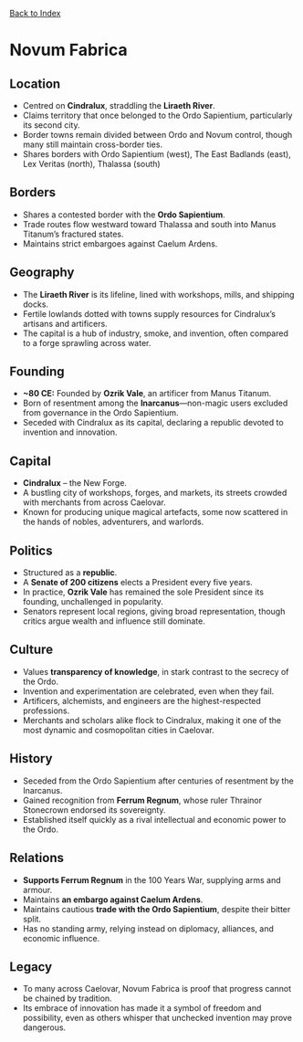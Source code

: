 [Back to Index](../../Geography.md) 
# Novum Fabrica


## Location
- Centred on **Cindralux**, straddling the **Liraeth River**.
- Claims territory that once belonged to the Ordo Sapientium, particularly its second city.
- Border towns remain divided between Ordo and Novum control, though many still maintain cross-border ties.
- Shares borders with Ordo Sapientium (west), The East Badlands (east), Lex Veritas (north), Thalassa (south)

## Borders
- Shares a contested border with the **Ordo Sapientium**.
- Trade routes flow westward toward Thalassa and south into Manus Titanum’s fractured states.
- Maintains strict embargoes against Caelum Ardens.

## Geography
- The **Liraeth River** is its lifeline, lined with workshops, mills, and shipping docks.
- Fertile lowlands dotted with towns supply resources for Cindralux’s artisans and artificers.
- The capital is a hub of industry, smoke, and invention, often compared to a forge sprawling across water.

## Founding
- **~80 CE:** Founded by **Ozrik Vale**, an artificer from Manus Titanum.
- Born of resentment among the **Inarcanus**—non-magic users excluded from governance in the Ordo Sapientium.
- Seceded with Cindralux as its capital, declaring a republic devoted to invention and innovation.

## Capital
- **Cindralux** – the New Forge.
- A bustling city of workshops, forges, and markets, its streets crowded with merchants from across Caelovar.
- Known for producing unique magical artefacts, some now scattered in the hands of nobles, adventurers, and warlords.

## Politics
- Structured as a **republic**.
- A **Senate of 200 citizens** elects a President every five years.
- In practice, **Ozrik Vale** has remained the sole President since its founding, unchallenged in popularity.
- Senators represent local regions, giving broad representation, though critics argue wealth and influence still dominate.

## Culture
- Values **transparency of knowledge**, in stark contrast to the secrecy of the Ordo.
- Invention and experimentation are celebrated, even when they fail.
- Artificers, alchemists, and engineers are the highest-respected professions.
- Merchants and scholars alike flock to Cindralux, making it one of the most dynamic and cosmopolitan cities in Caelovar.

## History
- Seceded from the Ordo Sapientium after centuries of resentment by the Inarcanus.
- Gained recognition from **Ferrum Regnum**, whose ruler Thrainor Stonecrown endorsed its sovereignty.
- Established itself quickly as a rival intellectual and economic power to the Ordo.

## Relations
- **Supports Ferrum Regnum** in the 100 Years War, supplying arms and armour.
- Maintains **an embargo against Caelum Ardens**.
- Maintains cautious **trade with the Ordo Sapientium**, despite their bitter split.
- Has no standing army, relying instead on diplomacy, alliances, and economic influence.

## Legacy
- To many across Caelovar, Novum Fabrica is proof that progress cannot be chained by tradition.
- Its embrace of innovation has made it a symbol of freedom and possibility, even as others whisper that unchecked invention may prove dangerous.
